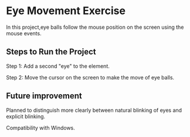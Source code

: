 # Eye Movement Exercise

In this project,eye balls follow the mouse position on the screen using the mouse events.

## Steps to Run the Project

Step 1: Add a second "eye" to the element.

Step 2: Move the cursor on the screen to make the move of eye balls.

## Future improvement 

 Planned to distinguish more clearly between natural blinking of eyes and explicit blinking.

Compatibility with Windows.
